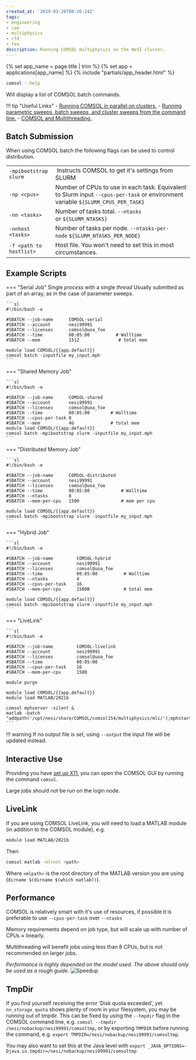 ```yaml
---
created_at: '2019-03-26T00:36:24Z'
tags:
- engineering
- cae
- multiphysics
- cfd
- fea
description: Running COMSOL multiphysics on the NeSI cluster.
---
```


{% set app_name = page.title | trim %}
{% set app = applications[app_name] %}
{% include "partials/app_header.html" %}

```sh
comsol --help
```

Will display a list of COMSOL batch commands.

!!! tip "Useful Links"
    - [Running COMSOL in parallel on clusters.](https://www.comsol.com/support/knowledgebase/1001/)
    - [Running parametric sweeps, batch sweeps, and cluster sweeps from the command line.](https://www.comsol.com/support/knowledgebase/1250/)
    - [COMSOL and Multithreading.](https://www.comsol.com/support/knowledgebase/1096/)

## Batch Submission

When using COMSOL batch the following flags can be used to control
distribution.

|                         |                                                                                                                                  |
|-------------------------|----------------------------------------------------------------------------------------------------------------------------------|
| `-mpibootstrap slurm`   |  Instructs COMSOL to get it's settings from SLURM                                                                                |
| `-np <cpus>`            | Number of CPUs to use in each task. Equivalent to Slurm input `--cpus-per-task` or environment variable `${SLURM_CPUS_PER_TASK}` |
| `-nn <tasks>`           | Number of tasks total. `--ntasks` or `${SLURM_NTASKS}`                                                                           |
| `-nnhost <tasks>`       | Number of tasks per node. `--ntasks-per-node` `${SLURM_NTASKS_PER_NODE}`                                                         |
| `-f <path to hostlist>` | Host file. You won't need to set this in most circumstances.                                                                    |

## Example Scripts

=== "Serial Job"
    Single *process* with a single *thread*
    Usually submitted as part of an array, as in the case of parameter sweeps.

    ```sl
    #!/bin/bash -e
    
    #SBATCH --job-name      COMSOL-serial
    #SBATCH --account       nesi99991
    #SBATCH --licenses      comsol@uoa_foe
    #SBATCH --time          00:05:00          # Walltime
    #SBATCH --mem           1512               # total mem

    module load COMSOL/{{app.default}}
    comsol batch -inputfile my_input.mph
    ```

=== "Shared Memory Job"

    ```sl
    #!/bin/bash -e

    #SBATCH --job-name      COMSOL-shared
    #SBATCH --account       nesi99991
    #SBATCH --licenses      comsol@uoa_foe
    #SBATCH --time          00:05:00        # Walltime
    #SBATCH --cpus-per-task 8
    #SBATCH --mem           4G              # total mem
    module load COMSOL/{{app.default}}
    comsol batch -mpibootstrap slurm -inputfile my_input.mph 
    ```

=== "Distributed Memory Job"

    ```sl
    #!/bin/bash -e
    
    #SBATCH --job-name      COMSOL-distributed
    #SBATCH --account       nesi99991
    #SBATCH --licenses      comsol@uoa_foe
    #SBATCH --time          00:05:00            # Walltime
    #SBATCH --ntasks        8         
    #SBATCH --mem-per-cpu   1500                # mem per cpu
    
    module load COMSOL/{{app.default}}
    comsol batch -mpibootstrap slurm -inputfile my_input.mph
    ```

=== "Hybrid Job"

    ```sl
    #!/bin/bash -e

    #SBATCH --job-name         COMSOL-hybrid
    #SBATCH --account          nesi99991
    #SBATCH --licenses         comsol@uoa_foe
    #SBATCH --time             00:05:00          # Walltime
    #SBATCH --ntasks           4                 
    #SBATCH --cpus-per-task    16
    #SBATCH --mem-per-cpu      1500B             # total mem
 
    module load COMSOL/{{app.default}}
    comsol batch -mpibootstrap slurm -inputfile my_input.mph
    ```

=== "LiveLink"

    ```sl
    #!/bin/bash -e

    #SBATCH --job-name         COMSOL-livelink
    #SBATCH --account          nesi99991
    #SBATCH --licenses         comsol@uoa_foe
    #SBATCH --time             00:05:00
    #SBATCH --cpus-per-task    16
    #SBATCH --mem-per-cpu      1500
 
    module purge

    module load COMSOL/{{app.default}}
    module load MATLAB/2021b

    comsol mphserver -silent &
    matlab -batch "addpath('/opt/nesi/share/COMSOL/comsol154/multiphysics/mli/');mphstart;MyScript"
    ```

!!! warning
     If no output file is set, using `--output` the input file will be
     updated instead.

## Interactive Use

Providing you have [set up X11](X11_on_NeSI.md), you can
open the COMSOL GUI by running the command `comsol`.

Large jobs should not be run on the login node.

## LiveLink

If you are using COMSOL LiveLink, you will need to load a MATLAB module (in addition to the COMSOL module), e.g.

```sh
module load MATLAB/2021b
```

Then

```sh
comsol matlab -mlroot <path>
```

Where `<mlpath>` is the root directory of the MATLAB version you are using (`dirname $(dirname $(which matlab))`).

## Performance

COMSOL is relatively smart with it's use of resources, if possible it is
preferable to use `--cpus-per-task` over `--ntasks`

Memory requirements depend on job type, but will scale up with number of CPUs ≈ linearly.

Multithreading will benefit jobs using less than
8 CPUs, but is not recommended on larger jobs.

*Performance is highly depended on the model used. The above should only be used as a rough guide.*
![Speedup](speedup_smoothed.png)

## TmpDir

If you find yourself receiving the error 'Disk quota exceeded', yet `nn_storage_quota` shows plenty of room in your filesystem, you may be running out of tmpdir.
This can be fixed by using the `--tmpdir` flag in the COMSOL command line, e.g. `comsol --tmpdir /nesi/nobackup/nesi99991/comsoltmp`, or by exporting `TMPDIR` before running the command, e.g. `export TMPDIR=/nesi/nobackup/nesi99991/comsoltmp`.

You may also want to set this at the Java level with `export _JAVA_OPTIONS=-Djava.io.tmpdir=/nesi/nobackup/nesi99991/comsoltmp`
